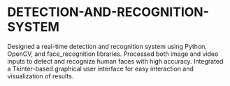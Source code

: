 # DETECTION-AND-RECOGNITION-SYSTEM
Designed a real-time detection and recognition system using Python, OpenCV, and face_recognition libraries. Processed both image and video inputs to detect and recognize human faces with high accuracy. Integrated a Tkinter-based graphical user interface for easy interaction and visualization of results.
